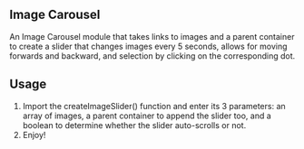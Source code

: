 ## Image Carousel

An Image Carousel module that takes links to images and a parent container to create a slider that changes images every 5 seconds, allows for moving forwards and backward, and selection by clicking on the corresponding dot.

<!-- Insert movie here -->

## Usage
1. Import the createImageSlider() function and enter its 3 parameters: an array of images, a parent container to append the slider too, and a boolean to determine whether the slider auto-scrolls or not.
2. Enjoy!